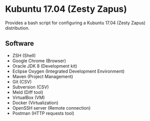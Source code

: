 # Kubuntu 17.04 (Zesty Zapus)

Provides a bash script for configuring a Kubuntu 17.04 (Zesty Zapus) distribution.


## Software
 * ZSH (Shell)
 * Google Chrome (Browser)
 * Oracle JDK 8 (Development kit)
 * Eclipse Oxygen (Integrated Development Environment)
 * Maven (Project Management)
 * Git (CSV)
 * Subversion (CSV)
 * Meld (Diff tool)
 * VirtualBox (VM)
 * Docker (Virtualization)
 * OpenSSH server (Remote connection)
 * Postman (HTTP requests tool)
